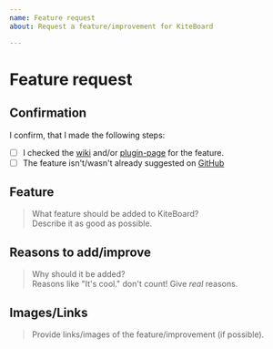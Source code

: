 ```yaml
---
name: Feature request
about: Request a feature/improvement for KiteBoard

---
```

<!-- Those are default links that are used in the template below -->
<!-- DON'T TOUCH THEM -->
[Wiki]: https://github.com/Niall7459/KiteBoard-Documentation/wiki
[plugin-page]: https://www.spigotmc.org/resources/13694/
[GitHub]: https://github.com/Niall7459/KiteBoard-Documentation/issues

# Feature request

## Confirmation
I confirm, that I made the following steps:

<!-- Replace the [ ] with [X] to "check" them -->
- [ ] I checked the [wiki] and/or [plugin-page] for the feature.
- [ ] The feature isn't/wasn't already suggested on [GitHub]

## Feature
> What feature should be added to KiteBoard?  
> Describe it as good as possible.



## Reasons to add/improve
> Why should it be added?  
> Reasons like "It's cool." don't count! Give *real* reasons.



## Images/Links
> Provide links/images of the feature/improvement (if possible).



<!-- Link: [Text](link) -->
<!-- Image: ![text](image-link) -->
<!-- You can also copy the image to your clipboard and Ctrl + V it here! -->